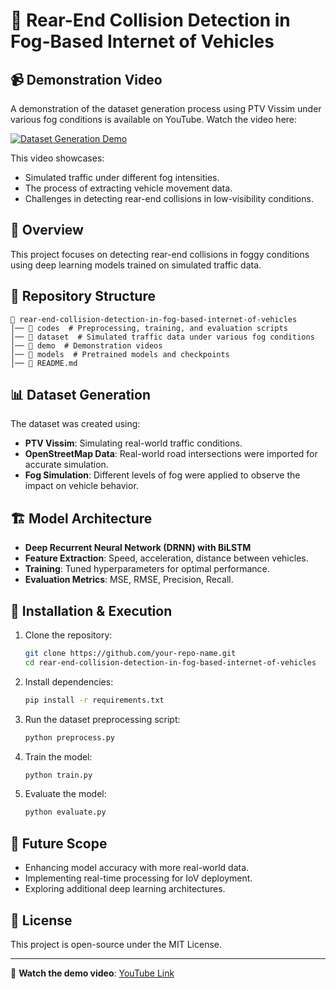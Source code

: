 # 📌 Rear-End Collision Detection in Fog-Based Internet of Vehicles

## 📹 Demonstration Video
A demonstration of the dataset generation process using PTV Vissim under various fog conditions is available on YouTube. Watch the video here:

[![Dataset Generation Demo](https://img.youtube.com/vi/G0tXEq5pQ0A/0.jpg)](https://youtu.be/G0tXEq5pQ0A)

This video showcases:
- Simulated traffic under different fog intensities.
- The process of extracting vehicle movement data.
- Challenges in detecting rear-end collisions in low-visibility conditions.

## 📖 Overview
This project focuses on detecting rear-end collisions in foggy conditions using deep learning models trained on simulated traffic data.

## 📂 Repository Structure
```plaintext
📁 rear-end-collision-detection-in-fog-based-internet-of-vehicles
│── 📁 codes  # Preprocessing, training, and evaluation scripts
│── 📁 dataset  # Simulated traffic data under various fog conditions
│── 📁 demo  # Demonstration videos
│── 📁 models  # Pretrained models and checkpoints
│── 📄 README.md
```

## 📊 Dataset Generation
The dataset was created using:
- **PTV Vissim**: Simulating real-world traffic conditions.
- **OpenStreetMap Data**: Real-world road intersections were imported for accurate simulation.
- **Fog Simulation**: Different levels of fog were applied to observe the impact on vehicle behavior.

## 🏗 Model Architecture
- **Deep Recurrent Neural Network (DRNN) with BiLSTM**
- **Feature Extraction**: Speed, acceleration, distance between vehicles.
- **Training**: Tuned hyperparameters for optimal performance.
- **Evaluation Metrics**: MSE, RMSE, Precision, Recall.

## 🚀 Installation & Execution
1. Clone the repository:
   ```sh
   git clone https://github.com/your-repo-name.git
   cd rear-end-collision-detection-in-fog-based-internet-of-vehicles
   ```
2. Install dependencies:
   ```sh
   pip install -r requirements.txt
   ```
3. Run the dataset preprocessing script:
   ```sh
   python preprocess.py
   ```
4. Train the model:
   ```sh
   python train.py
   ```
5. Evaluate the model:
   ```sh
   python evaluate.py
   ```

## 📌 Future Scope
- Enhancing model accuracy with more real-world data.
- Implementing real-time processing for IoV deployment.
- Exploring additional deep learning architectures.

## 📜 License
This project is open-source under the MIT License.

---

🔗 **Watch the demo video**: [YouTube Link](https://youtu.be/G0tXEq5pQ0A)
